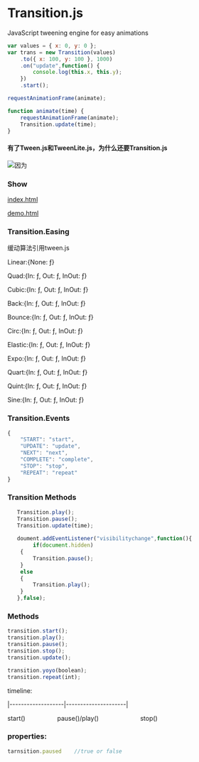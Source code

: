 # Transition.js
JavaScript tweening engine for easy animations


```javascript
var values = { x: 0, y: 0 };
var trans = new Transition(values)
	.to({ x: 100, y: 100 }, 1000)
	.on("update",function() {
		console.log(this.x, this.y);
	})
	.start();

requestAnimationFrame(animate);

function animate(time) {
	requestAnimationFrame(animate);
	Transition.update(time);
}
```

#### 有了Tween.js和TweenLite.js，为什么还要Transition.js
![因为](https://cdn.files.qdfuns.com/article/content/picture/201809/28/175853bsmkj6iqsf7msfzj.jpg)

### Show
<a href="http://htmlpreview.github.io/?https://github.com/anderpang/transitionjs/blob/master/index.html" target="_blank">index.html</a>

<a href="http://htmlpreview.github.io/?https://github.com/anderpang/transitionjs/blob/master/index.html" target="_blank">demo.html</a>

### Transition.Easing

缓动算法引用tween.js

Linear:{None: ƒ}

Quad:{In: ƒ, Out: ƒ, InOut: ƒ}

Cubic:{In: ƒ, Out: ƒ, InOut: ƒ}

Back:{In: ƒ, Out: ƒ, InOut: ƒ}

Bounce:{In: ƒ, Out: ƒ, InOut: ƒ}

Circ:{In: ƒ, Out: ƒ, InOut: ƒ}

Elastic:{In: ƒ, Out: ƒ, InOut: ƒ}

Expo:{In: ƒ, Out: ƒ, InOut: ƒ}

Quart:{In: ƒ, Out: ƒ, InOut: ƒ}

Quint:{In: ƒ, Out: ƒ, InOut: ƒ}

Sine:{In: ƒ, Out: ƒ, InOut: ƒ}

### Transition.Events

```javascript
{
    "START": "start",
    "UPDATE": "update",
    "NEXT": "next",
    "COMPLETE": "complete",
    "STOP": "stop",
    "REPEAT": "repeat"
}
```

### Transition Methods
```javascript
   Transition.play();
   Transition.pause();
   Transition.update(time);
   
   doument.addEventListener("visibilitychange",function(){
        if(document.hidden)
	{
	    Transition.pause();
	}
	else
	{
	    Transition.play();
	}
   },false);
```


### Methods
```javascript
transition.start();
transition.play();
transition.pause();
transition.stop();
transition.update();

transition.yoyo(boolean);
transition.repeat(int);

```

timeline:

  |-------------------|---------------------|
 
 start() &emsp; &emsp; &emsp; &emsp;pause()/play()  &emsp; &emsp; &emsp; &emsp; &emsp;       stop()
 
### properties:
```javascript
tarnsition.paused    //true or false
````





